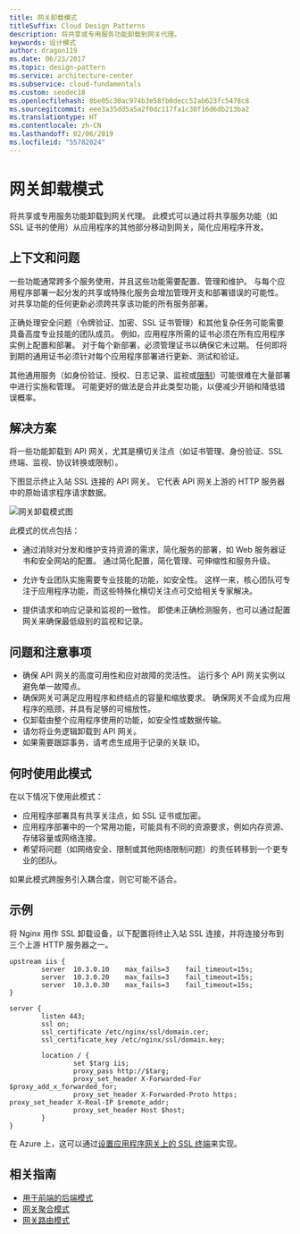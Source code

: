 ```yaml
---
title: 网关卸载模式
titleSuffix: Cloud Design Patterns
description: 将共享或专用服务功能卸载到网关代理。
keywords: 设计模式
author: dragon119
ms.date: 06/23/2017
ms.topic: design-pattern
ms.service: architecture-center
ms.subservice: cloud-fundamentals
ms.custom: seodec18
ms.openlocfilehash: 8be05c30ac974b3e58fb0decc52ab623fc5478c8
ms.sourcegitcommit: eee3a35dd5a5a2f0dc117fa1c30f16d6db213ba2
ms.translationtype: HT
ms.contentlocale: zh-CN
ms.lasthandoff: 02/06/2019
ms.locfileid: "55782024"
---
```

# <a name="gateway-offloading-pattern"></a>网关卸载模式

将共享或专用服务功能卸载到网关代理。 此模式可以通过将共享服务功能（如 SSL 证书的使用）从应用程序的其他部分移动到网关，简化应用程序开发。

## <a name="context-and-problem"></a>上下文和问题

一些功能通常跨多个服务使用，并且这些功能需要配置、管理和维护。 与每个应用程序部署一起分发的共享或特殊化服务会增加管理开支和部署错误的可能性。 对共享功能的任何更新必须跨共享该功能的所有服务部署。

正确处理安全问题（令牌验证、加密、SSL 证书管理）和其他复杂任务可能需要具备高度专业技能的团队成员。 例如，应用程序所需的证书必须在所有应用程序实例上配置和部署。 对于每个新部署，必须管理证书以确保它未过期。 任何即将到期的通用证书必须针对每个应用程序部署进行更新、测试和验证。

其他通用服务（如身份验证、授权、日志记录、监视或[限制](./throttling.md)）可能很难在大量部署中进行实施和管理。 可能更好的做法是合并此类型功能，以便减少开销和降低错误概率。

## <a name="solution"></a>解决方案

将一些功能卸载到 API 网关，尤其是横切关注点（如证书管理、身份验证、SSL 终端、监视、协议转换或限制）。

下图显示终止入站 SSL 连接的 API 网关。 它代表 API 网关上游的 HTTP 服务器中的原始请求程序请求数据。

 ![网关卸载模式图](./_images/gateway-offload.png)

此模式的优点包括：

- 通过消除对分发和维护支持资源的需求，简化服务的部署，如 Web 服务器证书和安全网站的配置。 通过简化配置，简化管理、可伸缩性和服务升级。

- 允许专业团队实施需要专业技能的功能，如安全性。 这样一来，核心团队可专注于应用程序功能，而这些特殊化横切关注点可交给相关专家解决。

- 提供请求和响应记录和监视的一致性。 即使未正确检测服务，也可以通过配置网关来确保最低级别的监视和记录。

## <a name="issues-and-considerations"></a>问题和注意事项

- 确保 API 网关的高度可用性和应对故障的灵活性。 运行多个 API 网关实例以避免单一故障点。
- 确保网关可满足应用程序和终结点的容量和缩放要求。 确保网关不会成为应用程序的瓶颈，并具有足够的可缩放性。
- 仅卸载由整个应用程序使用的功能，如安全性或数据传输。
- 请勿将业务逻辑卸载到 API 网关。
- 如果需要跟踪事务，请考虑生成用于记录的关联 ID。

## <a name="when-to-use-this-pattern"></a>何时使用此模式

在以下情况下使用此模式：

- 应用程序部署具有共享关注点，如 SSL 证书或加密。
- 应用程序部署中的一个常用功能，可能具有不同的资源要求，例如内存资源、存储容量或网络连接。
- 希望将问题（如网络安全、限制或其他网络限制问题）的责任转移到一个更专业的团队。

如果此模式跨服务引入耦合度，则它可能不适合。

## <a name="example"></a>示例

将 Nginx 用作 SSL 卸载设备，以下配置将终止入站 SSL 连接，并将连接分布到三个上游 HTTP 服务器之一。

```console
upstream iis {
        server  10.3.0.10    max_fails=3    fail_timeout=15s;
        server  10.3.0.20    max_fails=3    fail_timeout=15s;
        server  10.3.0.30    max_fails=3    fail_timeout=15s;
}

server {
        listen 443;
        ssl on;
        ssl_certificate /etc/nginx/ssl/domain.cer;
        ssl_certificate_key /etc/nginx/ssl/domain.key;

        location / {
                set $targ iis;
                proxy_pass http://$targ;
                proxy_set_header X-Forwarded-For $proxy_add_x_forwarded_for;
                proxy_set_header X-Forwarded-Proto https;
proxy_set_header X-Real-IP $remote_addr;
                proxy_set_header Host $host;
        }
}
```

在 Azure 上，这可以通过[设置应用程序网关上的 SSL 终端](/azure/application-gateway/tutorial-ssl-cli)来实现。

## <a name="related-guidance"></a>相关指南

- [用于前端的后端模式](./backends-for-frontends.md)
- [网关聚合模式](./gateway-aggregation.md)
- [网关路由模式](./gateway-routing.md)

